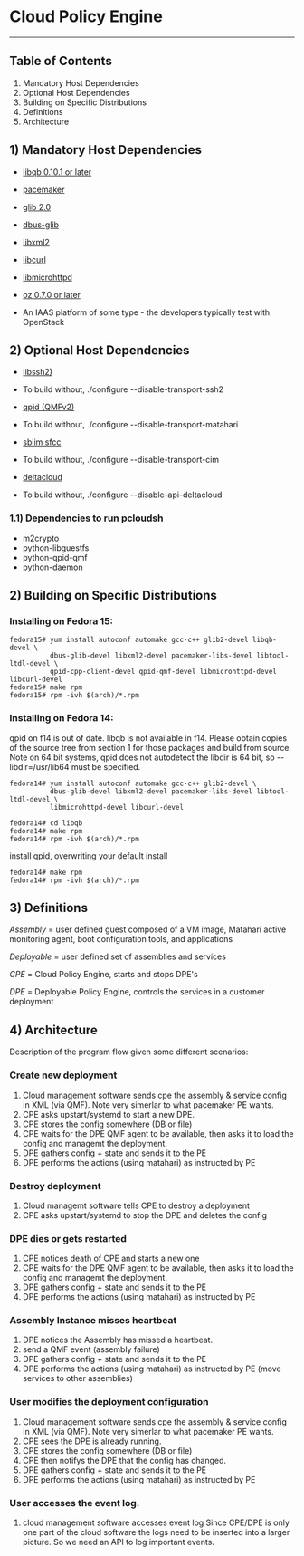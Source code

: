 # Cloud Policy Engine

-------------------------------------------------------------------------------

## Table of Contents

1. Mandatory Host Dependencies
2. Optional Host Dependencies
3. Building on Specific Distributions
4. Definitions
5. Architecture


## 1) Mandatory Host Dependencies

* [libqb 0.10.1 or later](https://github.com/asalkeld/libqb)

* [pacemaker](http://www.clusterlabs.org/)

* [glib 2.0](http://www.gtk.org/)

* [dbus-glib](http://www.freedesktop.org/wiki/Software/dbus)

* [libxml2](http://xmlsoft.org/)

* [libcurl](http://curl.haxx.se/)

* [libmicrohttpd](http://www.gnu.org/software/libmicrohttpd/)

* [oz 0.7.0 or later](http://www.aeolusproject.org/oz.html)

* An IAAS platform of some type - the developers typically test with OpenStack

## 2) Optional Host Dependencies

* [libssh2)](http://www.libssh2.org/)

 - To build without, ./configure --disable-transport-ssh2

* [qpid (QMFv2)](http://qpid.apache.org/)

 - To build without, ./configure --disable-transport-matahari

* [sblim sfcc](http://sblim.sourceforge.net/)

 - To build without, ./configure --disable-transport-cim

* [deltacloud](http://deltalcloud.apache.org/)

 - To build without, ./configure --disable-api-deltacloud

### 1.1) Dependencies to run pcloudsh

* m2crypto
* python-libguestfs
* python-qpid-qmf
* python-daemon

## 2) Building on Specific Distributions

### Installing on Fedora 15:

    fedora15# yum install autoconf automake gcc-c++ glib2-devel libqb-devel \
              dbus-glib-devel libxml2-devel pacemaker-libs-devel libtool-ltdl-devel \
              qpid-cpp-client-devel qpid-qmf-devel libmicrohttpd-devel libcurl-devel
    fedora15# make rpm
    fedora15# rpm -ivh $(arch)/*.rpm

### Installing on Fedora 14:

qpid on f14 is out of date.  libqb is not available in f14.  Please obtain
copies of the source tree from section 1 for those packages and build from
source.  Note on 64 bit systems, qpid does not autodetect the libdir is
64 bit, so --libdir=/usr/lib64 must be specified.

    fedora14# yum install autoconf automake gcc-c++ glib2-devel \
              dbus-glib-devel libxml2-devel pacemaker-libs-devel libtool-ltdl-devel \
              libmicrohttpd-devel libcurl-devel

    fedora14# cd libqb
    fedora14# make rpm
    fedora14# rpm -ivh $(arch)/*.rpm

install qpid, overwriting your default install

    fedora14# make rpm
    fedora14# rpm -ivh $(arch)/*.rpm

## 3) Definitions

_Assembly_ = user defined guest composed of a VM image, Matahari active
             monitoring agent, boot configuration tools, and applications

_Deployable_ = user defined set of assemblies and services

_CPE_ = Cloud Policy Engine, starts and stops DPE's

_DPE_ = Deployable Policy Engine, controls the services in a customer deployment

## 4) Architecture

Description of the program flow given some different scenarios:

### Create new deployment

1. Cloud management software sends cpe the assembly & service config
   in XML (via QMF). Note very simerlar to what pacemaker PE wants.
2. CPE asks upstart/systemd to start a new DPE.
3. CPE stores the config somewhere (DB or file)
4. CPE waits for the DPE QMF agent to be available, then asks it to
   load the config and managemt the deployment.
5. DPE gathers config + state and sends it to the PE
6. DPE performs the actions (using matahari) as instructed by PE


### Destroy deployment

1. Cloud managemt software tells CPE to destroy a deployment
2. CPE asks upstart/systemd to stop the DPE and deletes the config


### DPE dies or gets restarted

1. CPE notices death of CPE and starts a new one
2. CPE waits for the DPE QMF agent to be available, then asks it to
   load the config and managemt the deployment.
3. DPE gathers config + state and sends it to the PE
4. DPE performs the actions (using matahari) as instructed by PE


### Assembly Instance misses heartbeat

1. DPE notices the Assembly has missed a heartbeat.
2. send a QMF event (assembly failure)
3. DPE gathers config + state and sends it to the PE
4. DPE performs the actions (using matahari) as instructed by PE
   (move services to other assemblies)


### User modifies the deployment configuration

1. Cloud management software sends cpe the assembly & service config
   in XML (via QMF). Note very simerlar to what pacemaker PE wants.
2. CPE sees the DPE is already running.
3. CPE stores the config somewhere (DB or file)
4. CPE then notifys the DPE that the config has changed.
5. DPE gathers config + state and sends it to the PE
6. DPE performs the actions (using matahari) as instructed by PE


### User accesses the event log.

1. cloud management software accesses event log
   Since CPE/DPE is only one part of the cloud software the logs
   need to be inserted into a larger picture.
   So we need an API to log important events.

